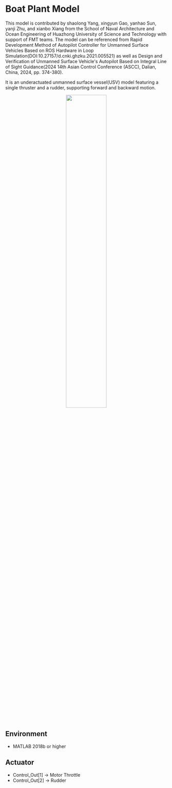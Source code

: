 # Boat Plant Model

This model is contributed by shaolong Yang, xingyun Gao, yanhao Sun, yanji Zhu, and xianbo Xiang from the School of Naval Architecture and Ocean Engineering of Huazhong University of Science and Technology with support of FMT teams. The model can be referenced from Rapid Development Method of Autopilot Controller for Unmanned Surface Vehicles Based on ROS Hardware in Loop Simulation(DOI:10.27157/d.cnki.ghzku.2021.005521) as well as Design and Verification of Unmanned Surface Vehicle's Autopilot Based on Integral Line of Sight Guidance(2024 14th Asian Control Conference (ASCC), Dalian, China, 2024, pp. 374-380). 
  
It is an underactuated unmanned surface vessel(USV) model featuring a single thruster and a rudder, supporting forward and backward motion.

<p align="center">
  <img src="https://github.com/user-attachments/assets/40a8f888-ea01-47e7-b581-0e860de6e94b" width="50%">
</p>

## Environment
- MATLAB 2018b or higher

## Actuator

- Control_Out[1] -> Motor Throttle
- Control_Out[2] -> Rudder
